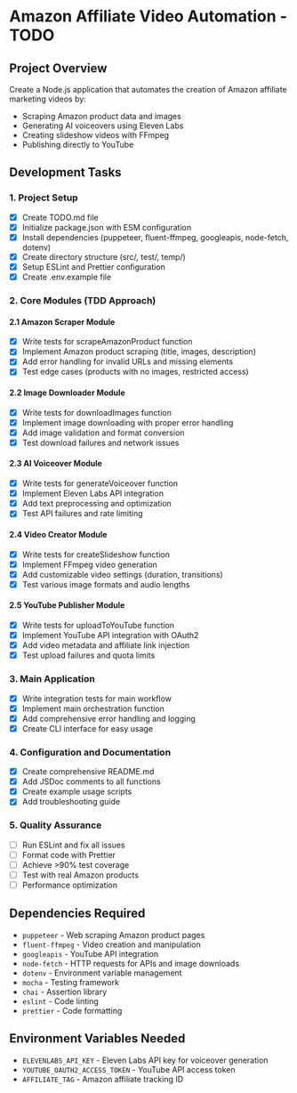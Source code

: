 # Amazon Affiliate Video Automation - TODO

## Project Overview
Create a Node.js application that automates the creation of Amazon affiliate marketing videos by:
- Scraping Amazon product data and images
- Generating AI voiceovers using Eleven Labs
- Creating slideshow videos with FFmpeg
- Publishing directly to YouTube

## Development Tasks

### 1. Project Setup
- [x] Create TODO.md file
- [x] Initialize package.json with ESM configuration
- [x] Install dependencies (puppeteer, fluent-ffmpeg, googleapis, node-fetch, dotenv)
- [x] Create directory structure (src/, test/, temp/)
- [x] Setup ESLint and Prettier configuration
- [x] Create .env.example file

### 2. Core Modules (TDD Approach)

#### 2.1 Amazon Scraper Module
- [x] Write tests for scrapeAmazonProduct function
- [x] Implement Amazon product scraping (title, images, description)
- [x] Add error handling for invalid URLs and missing elements
- [x] Test edge cases (products with no images, restricted access)

#### 2.2 Image Downloader Module
- [x] Write tests for downloadImages function
- [x] Implement image downloading with proper error handling
- [x] Add image validation and format conversion
- [x] Test download failures and network issues

#### 2.3 AI Voiceover Module
- [x] Write tests for generateVoiceover function
- [x] Implement Eleven Labs API integration
- [x] Add text preprocessing and optimization
- [x] Test API failures and rate limiting

#### 2.4 Video Creator Module
- [x] Write tests for createSlideshow function
- [x] Implement FFmpeg video generation
- [x] Add customizable video settings (duration, transitions)
- [x] Test various image formats and audio lengths

#### 2.5 YouTube Publisher Module
- [x] Write tests for uploadToYouTube function
- [x] Implement YouTube API integration with OAuth2
- [x] Add video metadata and affiliate link injection
- [x] Test upload failures and quota limits

### 3. Main Application
- [x] Write integration tests for main workflow
- [x] Implement main orchestration function
- [x] Add comprehensive error handling and logging
- [x] Create CLI interface for easy usage

### 4. Configuration and Documentation
- [x] Create comprehensive README.md
- [x] Add JSDoc comments to all functions
- [x] Create example usage scripts
- [x] Add troubleshooting guide

### 5. Quality Assurance
- [ ] Run ESLint and fix all issues
- [ ] Format code with Prettier
- [ ] Achieve >90% test coverage
- [ ] Test with real Amazon products
- [ ] Performance optimization

## Dependencies Required
- `puppeteer` - Web scraping Amazon product pages
- `fluent-ffmpeg` - Video creation and manipulation
- `googleapis` - YouTube API integration
- `node-fetch` - HTTP requests for APIs and image downloads
- `dotenv` - Environment variable management
- `mocha` - Testing framework
- `chai` - Assertion library
- `eslint` - Code linting
- `prettier` - Code formatting

## Environment Variables Needed
- `ELEVENLABS_API_KEY` - Eleven Labs API key for voiceover generation
- `YOUTUBE_OAUTH2_ACCESS_TOKEN` - YouTube API access token
- `AFFILIATE_TAG` - Amazon affiliate tracking ID